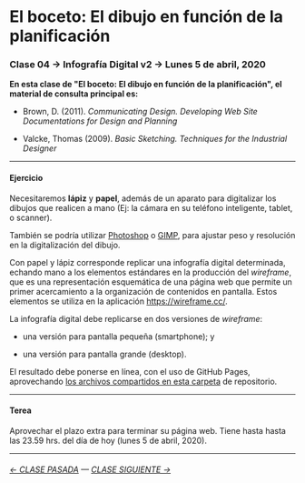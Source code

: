 # El boceto: El dibujo en función de la planificación

### Clase 04 → Infografía Digital v2 → Lunes 5 de abril, 2020

**En esta clase de "El boceto: El dibujo en función de la planificación", el material de consulta principal es:**

- Brown, D. (2011). *Communicating Design. Developing Web Site Documentations for Design and Planning*

- Valcke, Thomas (2009). *Basic Sketching. Techniques for the Industrial Designer*

- - - - - - - - - - - - - 

#### Ejercicio

Necesitaremos **lápiz** y **papel**, además de un aparato para digitalizar los dibujos que realicen a mano (Ej: la cámara en su teléfono inteligente, tablet, o scanner).

También se podría utilizar [Photoshop](https://www.adobe.com/la/products/photoshop.html) o [GIMP](https://www.gimp.org/), para ajustar peso y resolución en la digitalización del dibujo.

Con papel y lápiz corresponde replicar una infografía digital determinada, echando mano a los elementos estándares en la producción del *wireframe*, que es una representación esquemática de una página web que permite un primer acercamiento a la organización de contenidos en pantalla. Estos elementos se utiliza en la aplicación https://wireframe.cc/. 

La infografía digital debe replicarse en dos versiones de *wireframe*:

- una versión para pantalla pequeña (smartphone); y 

- una versión para pantalla grande (desktop).

El resultado debe ponerse en línea, con el uso de GitHub Pages, aprovechando [los archivos compartidos en esta carpeta](https://profesorfaco.github.io/dno075-2021/clase-04/) de repositorio. 

- - - - - - - 

#### Terea

Aprovechar el plazo extra para terminar su página web. Tiene hasta hasta las 23.59 hrs. del día de hoy (lunes 5 de abril, 2020).

- - - - - - - 

###### [← CLASE PASADA](https://github.com/profesorfaco/dno075-2021/tree/main/clase-03) — [CLASE SIGUIENTE →](https://github.com/profesorfaco/dno075-2021/tree/main/clase-05) 
